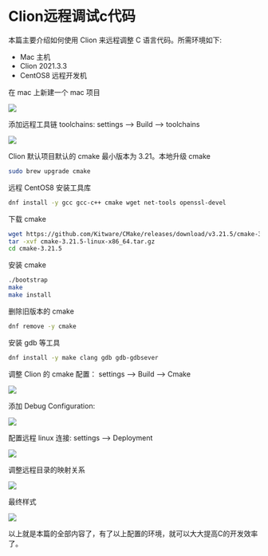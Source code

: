 # Clion远程调试c代码


本篇主要介绍如何使用 Clion 来远程调整 C 语言代码。所需环境如下:
- Mac 主机
- Clion 2021.3.3
- CentOS8 远程开发机

在 mac 上新建一个 mac 项目

![](https://raw.githubusercontent.com/xingyys/myblog/main/posts/images/20220216163516.png)

添加远程工具链 toolchains: settings --> Build --> toolchains

![](https://raw.githubusercontent.com/xingyys/myblog/main/posts/images/20220216164638.png)

Clion 默认项目默认的 cmake 最小版本为 3.21。本地升级 cmake
```bash
sudo brew upgrade cmake
```

远程 CentOS8 安装工具库
```bash
dnf install -y gcc gcc-c++ cmake wget net-tools openssl-devel
```
下载 cmake
```bash
wget https://github.com/Kitware/CMake/releases/download/v3.21.5/cmake-3.21.5-linux-x86_64.tar.gz
tar -xvf cmake-3.21.5-linux-x86_64.tar.gz
cd cmake-3.21.5
```
安装 cmake
```bash
./bootstrap
make 
make install
```
删除旧版本的 cmake
```bash
dnf remove -y cmake
```
安装 gdb 等工具
```bash
dnf install -y make clang gdb gdb-gdbsever
```
调整 Clion 的 cmake 配置： settings --> Build --> Cmake

![](https://raw.githubusercontent.com/xingyys/myblog/main/posts/images/20220216165622.png)

添加 Debug Configuration:

![](https://raw.githubusercontent.com/xingyys/myblog/main/posts/images/20220216170245.png)

配置远程 linux 连接: settings --> Deployment

![](https://raw.githubusercontent.com/xingyys/myblog/main/posts/images/20220216171652.png)

调整远程目录的映射关系

![](https://raw.githubusercontent.com/xingyys/myblog/main/posts/images/20220216171706.png)

最终样式

![](https://raw.githubusercontent.com/xingyys/myblog/main/posts/images/20220216171750.png)

以上就是本篇的全部内容了，有了以上配置的环境，就可以大大提高C的开发效率了。
